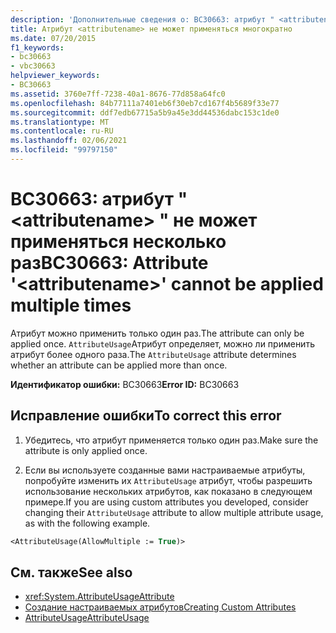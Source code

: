 ```yaml
---
description: 'Дополнительные сведения о: BC30663: атрибут " <attributename> " не может применяться несколько раз'
title: Атрибут <attributename> не может применяться многократно
ms.date: 07/20/2015
f1_keywords:
- bc30663
- vbc30663
helpviewer_keywords:
- BC30663
ms.assetid: 3760e7ff-7238-40a1-8676-77d858a64fc0
ms.openlocfilehash: 84b77111a7401eb6f30eb7cd167f4b5689f33e77
ms.sourcegitcommit: ddf7edb67715a5b9a45e3dd44536dabc153c1de0
ms.translationtype: MT
ms.contentlocale: ru-RU
ms.lasthandoff: 02/06/2021
ms.locfileid: "99797150"
---
```

# <a name="bc30663-attribute-attributename-cannot-be-applied-multiple-times"></a><span data-ttu-id="ec46b-103">BC30663: атрибут " \<attributename> " не может применяться несколько раз</span><span class="sxs-lookup"><span data-stu-id="ec46b-103">BC30663: Attribute '\<attributename>' cannot be applied multiple times</span></span>

<span data-ttu-id="ec46b-104">Атрибут можно применить только один раз.</span><span class="sxs-lookup"><span data-stu-id="ec46b-104">The attribute can only be applied once.</span></span> <span data-ttu-id="ec46b-105">`AttributeUsage`Атрибут определяет, можно ли применить атрибут более одного раза.</span><span class="sxs-lookup"><span data-stu-id="ec46b-105">The `AttributeUsage` attribute determines whether an attribute can be applied more than once.</span></span>

 <span data-ttu-id="ec46b-106">**Идентификатор ошибки:** BC30663</span><span class="sxs-lookup"><span data-stu-id="ec46b-106">**Error ID:** BC30663</span></span>

## <a name="to-correct-this-error"></a><span data-ttu-id="ec46b-107">Исправление ошибки</span><span class="sxs-lookup"><span data-stu-id="ec46b-107">To correct this error</span></span>

1. <span data-ttu-id="ec46b-108">Убедитесь, что атрибут применяется только один раз.</span><span class="sxs-lookup"><span data-stu-id="ec46b-108">Make sure the attribute is only applied once.</span></span>

2. <span data-ttu-id="ec46b-109">Если вы используете созданные вами настраиваемые атрибуты, попробуйте изменить их `AttributeUsage` атрибут, чтобы разрешить использование нескольких атрибутов, как показано в следующем примере.</span><span class="sxs-lookup"><span data-stu-id="ec46b-109">If you are using custom attributes you developed, consider changing their `AttributeUsage` attribute to allow multiple attribute usage, as with the following example.</span></span>

```vb
<AttributeUsage(AllowMultiple := True)>
```

## <a name="see-also"></a><span data-ttu-id="ec46b-110">См. также</span><span class="sxs-lookup"><span data-stu-id="ec46b-110">See also</span></span>

- <xref:System.AttributeUsageAttribute>
- [<span data-ttu-id="ec46b-111">Создание настраиваемых атрибутов</span><span class="sxs-lookup"><span data-stu-id="ec46b-111">Creating Custom Attributes</span></span>](../../programming-guide/concepts/attributes/creating-custom-attributes.md)
- [<span data-ttu-id="ec46b-112">AttributeUsage</span><span class="sxs-lookup"><span data-stu-id="ec46b-112">AttributeUsage</span></span>](../../programming-guide/concepts/attributes/attributeusage.md)
